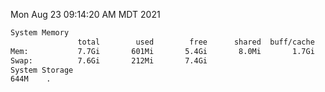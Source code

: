 Mon Aug 23 09:14:20 AM MDT 2021
```bash
System Memory
               total        used        free      shared  buff/cache   available
Mem:           7.7Gi       601Mi       5.4Gi       8.0Mi       1.7Gi       6.8Gi
Swap:          7.6Gi       212Mi       7.4Gi
System Storage
644M	.
```
